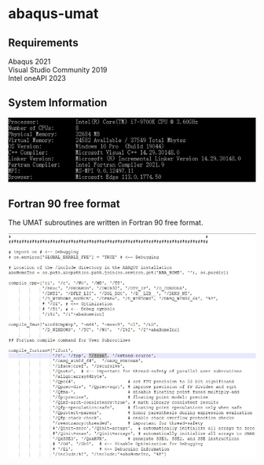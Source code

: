 # abaqus-umat

## Requirements
Abaqus 2021  
Visual Studio Community 2019  
Intel oneAPI 2023  

## System Information
<div align=center>
<img src="https://github.com/brightfrank1999/abaqus-umat/blob/main/imgs/SystemInfo.jpg">
</div>
  
## Fortran 90 free format
The UMAT subroutines are written in Fortran 90 free format.
<div align=center>
<img src="https://github.com/brightfrank1999/abaqus-umat/blob/main/imgs/env.jpg">
</div>
